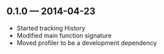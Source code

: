 
## 0.1.0 — 2014-04-23
* Started tracking History
* Modified main function signature
* Moved profiler to be a development dependency